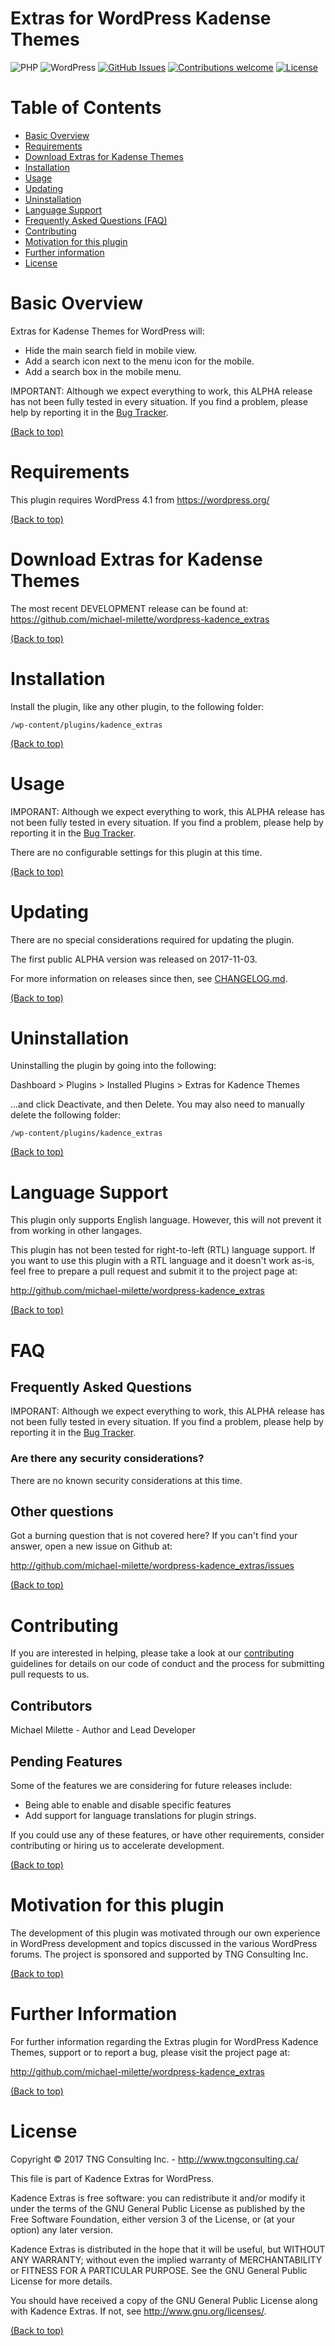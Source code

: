 Extras for WordPress Kadense Themes
===================================
![PHP](https://img.shields.io/badge/PHP-v5.6%20%2F%20v7.0%20%2F%20v7.1-blue.svg)
![WordPress](https://img.shields.io/badge/WordPress-v4.1%20to%20v4.8-blue.svg)
[![GitHub Issues](https://img.shields.io/github/issues/michael-milette/wordpress-kadence_extras.svg)](https://github.com/michael-milette/wordpress-kadence_extras/issues)
[![Contributions welcome](https://img.shields.io/badge/contributions-welcome-green.svg)](#contributing)
[![License](https://img.shields.io/badge/License-GPL%20v3-blue.svg)](#license)

# Table of Contents

- [Basic Overview](#basic-overview)
- [Requirements](#requirements)
- [Download Extras for Kadense Themes](#download-extras-for-kadence-themes)
- [Installation](#installation)
- [Usage](#usage)
- [Updating](#updating)
- [Uninstallation](#uninstallation)
- [Language Support](#language-support)
- [Frequently Asked Questions (FAQ)](#faq)
- [Contributing](#contributing)
- [Motivation for this plugin](#motivation-for-this-plugin)
- [Further information](#further-information)
- [License](#license)

# Basic Overview

Extras for Kadense Themes for WordPress will:

* Hide the main search field in mobile view.
* Add a search icon next to the menu icon for the mobile.
* Add a search box in the mobile menu.

IMPORTANT: Although we expect everything to work, this ALPHA release has not been fully tested in every situation. If you find a problem, please help by reporting it in the [Bug Tracker](http://github.com/michael-milette/wordpress-kadence_extras/issues).

[(Back to top)](#table-of-contents)

# Requirements

This plugin requires WordPress 4.1 from https://wordpress.org/

[(Back to top)](#table-of-contents)

# Download Extras for Kadense Themes

The most recent DEVELOPMENT release can be found at:
https://github.com/michael-milette/wordpress-kadence_extras

[(Back to top)](#table-of-contents)

# Installation

Install the plugin, like any other plugin, to the following folder:

    /wp-content/plugins/kadence_extras

[(Back to top)](#table-of-contents)

# Usage

IMPORANT: Although we expect everything to work, this ALPHA release has not been fully tested in every situation. If you find a problem, please help by reporting it in the [Bug Tracker](http://github.com/michael-milette/wordpress-kadence_extras/issues).

There are no configurable settings for this plugin at this time.

[(Back to top)](#table-of-contents)

# Updating

There are no special considerations required for updating the plugin.

The first public ALPHA version was released on 2017-11-03.

For more information on releases since then, see
[CHANGELOG.md](https://github.com/michael-milette/wordpress-kadence_extras/blob/master/CHANGELOG.md).

[(Back to top)](#table-of-contents)

# Uninstallation

Uninstalling the plugin by going into the following:

Dashboard > Plugins > Installed Plugins > Extras for Kadence Themes

...and click Deactivate, and then Delete. You may also need to manually delete the following folder:

    /wp-content/plugins/kadence_extras

[(Back to top)](#table-of-contents)

# Language Support

This plugin only supports English language. However, this will not prevent it from working in other langages.

This plugin has not been tested for right-to-left (RTL) language support.
If you want to use this plugin with a RTL language and it doesn't work as-is,
feel free to prepare a pull request and submit it to the project page at:

http://github.com/michael-milette/wordpress-kadence_extras

[(Back to top)](#table-of-contents)

# FAQ

## Frequently Asked Questions

IMPORANT: Although we expect everything to work, this ALPHA release has not been fully tested in every situation. If you find a problem, please help by reporting it in the [Bug Tracker](http://github.com/michael-milette/wordpress-kadence_extras/issues).

### Are there any security considerations?

There are no known security considerations at this time.

## Other questions

Got a burning question that is not covered here? If you can't find your answer, open a new issue on Github at:

http://github.com/michael-milette/wordpress-kadence_extras/issues

[(Back to top)](#table-of-contents)

# Contributing

If you are interested in helping, please take a look at our [contributing](https://github.com/michael-milette/wordpress-kadence_extras/blob/master/CONTRIBUTING.md) guidelines for details on our code of conduct and the process for submitting pull requests to us.

## Contributors

Michael Milette - Author and Lead Developer

## Pending Features

Some of the features we are considering for future releases include:

* Being able to enable and disable specific features
* Add support for language translations for plugin strings.

If you could use any of these features, or have other requirements, consider contributing or hiring us to accelerate development.

[(Back to top)](#table-of-contents)

# Motivation for this plugin

The development of this plugin was motivated through our own experience in WordPress development and topics discussed in the various WordPress forums. The project is sponsored and supported by TNG Consulting Inc.

[(Back to top)](#table-of-contents)

# Further Information

For further information regarding the Extras plugin for WordPress Kadence Themes, support or to report a bug, please visit the project page at:

http://github.com/michael-milette/wordpress-kadence_extras

[(Back to top)](#table-of-contents)

# License

Copyright © 2017 TNG Consulting Inc. - http://www.tngconsulting.ca/

This file is part of Kadence Extras for WordPress.

Kadence Extras is free software: you can redistribute it and/or modify
it under the terms of the GNU General Public License as published by
the Free Software Foundation, either version 3 of the License, or
(at your option) any later version.

Kadence Extras is distributed in the hope that it will be useful,
but WITHOUT ANY WARRANTY; without even the implied warranty of
MERCHANTABILITY or FITNESS FOR A PARTICULAR PURPOSE.  See the
GNU General Public License for more details.

You should have received a copy of the GNU General Public License
along with Kadence Extras.  If not, see <http://www.gnu.org/licenses/>.

[(Back to top)](#table-of-contents)